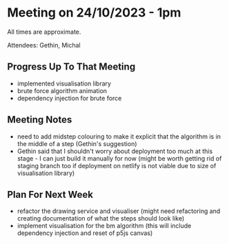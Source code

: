 # Meeting on 24/10/2023 - 1pm
All times are approximate.

Attendees: Gethin, Michal

## Progress Up To That Meeting

* implemented visualisation library
* brute force algorithm animation
* dependency injection for brute force

## Meeting Notes

* need to add midstep colouring to make it explicit that the algorithm is in the middle of a step (Gethin's suggestion)
* Gethin said that I shouldn't worry about deployment too much at this stage - I can just build it manually for now (might be worth getting rid of staging branch too if deployment on netlify is not viable due to size of visualisation library)


## Plan For Next Week
- refactor the drawing service and visualiser (might need refactoring and creating documentation of what the steps should look like)
- implement visualisation for the bm algorithm (this will include dependency injection and reset of p5js canvas)